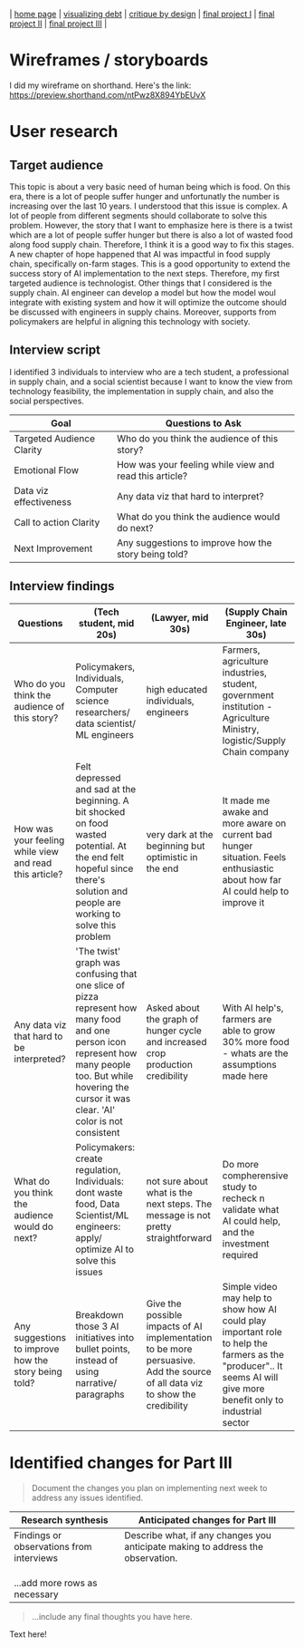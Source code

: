| [home page](https://asuyanto.github.io/tswd-portfolio/) | [visualizing debt](visualizing-government-debt) | [critique by design](critique-by-design) | [final project I](final-project-part-one) | [final project II](final-project-part-two) | [final project III](final-project-part-three) |

# Wireframes / storyboards
I did my wireframe on shorthand. Here's the link: https://preview.shorthand.com/ntPwz8X894YbEUvX

# User research 

## Target audience

This topic is about a very basic need of human being which is food. On this era, there is a lot of people suffer hunger and unfortunatly the number is increasing over the last 10 years. I understood that this issue is complex. A lot of people from different segments should collaborate to solve this problem. However, the story that I want to emphasize here is there is a twist which are a lot of people suffer hunger but there is also a lot of wasted food along food supply chain. Therefore, I think it is a good way to fix this stages.
A new chapter of hope happened that AI was impactful in food supply chain, specifically on-farm stages. This is a good opportunity to extend the success story of AI implementation to the next steps. Therefore, my first targeted audience is technologist. Other things that I considered is the supply chain. AI engineer can develop a model but how the model woul integrate with existing system and how it will optimize the outcome should be discussed with engineers in supply chains. Moreover, supports from policymakers are helpful in aligning this technology with society.

## Interview script

I identified 3 individuals to interview who are a tech student, a professional in supply chain, and a social scientist because I want to know the view from technology feasibility, the implementation in supply chain, and also the social perspectives.

| Goal | Questions to Ask |
|------|------------------|
|   Targeted Audience Clarity  | Who do you think the audience of this story? |
|   Emotional Flow   | How was your feeling while view and read this article? |
|   Data viz effectiveness   | Any data viz that hard to interpret? |
|   Call to action Clarity   | What do you think the audience would do next? |
|   Next Improvement   | Any suggestions to improve how the story being told? |


## Interview findings

| Questions               | (Tech student, mid 20s) | (Lawyer, mid 30s)| (Supply Chain Engineer, late 30s) |
|-------------------------|--------------------|--------------------|------------------|
| Who do you think the audience of this story? | Policymakers, Individuals, Computer science researchers/ data scientist/ ML engineers|high educated individuals, engineers| Farmers, agriculture industries, student, government institution - Agriculture Ministry, logistic/Supply Chain company |
| How was your feeling while view and read this article?| Felt depressed and sad at the beginning. A bit shocked on food wasted potential. At the end felt hopeful since there's solution and people are working to solve this problem|very dark at the beginning but optimistic in the end| It made me awake and more aware on current bad hunger situation. Feels enthusiastic about how far AI could help to improve it|
| Any data viz that hard to be interpreted? |'The twist' graph was confusing that one slice of pizza represent how many food and one person icon represent how many people too. But while hovering the cursor it was clear. 'AI' color is not consistent| Asked about the graph of hunger cycle and increased crop production credibility |With AI help's, farmers are able to grow 30% more food - whats are the assumptions made here|
| What do you think the audience would do next? | Policymakers: create regulation, Individuals: dont waste food, Data Scientist/ML engineers: apply/ optimize AI to solve this issues | not sure about what is the next steps. The message is not pretty straightforward |Do more compherensive study to recheck n validate what AI could help, and the investment required|
| Any suggestions to improve how the story being told? | Breakdown those 3 AI initiatives into bullet points, instead of using narrative/ paragraphs | Give the possible impacts of AI implementation to be more persuasive. Add the source of all data viz to show the credibility |Simple video may help to show how AI could play important role to help the farmers as the "producer".. It seems AI will give more benefit only to industrial sector|

# Identified changes for Part III
> Document the changes you plan on implementing next week to address any issues identified.  


| Research synthesis                       | Anticipated changes for Part III                                                |
|------------------------------------------|---------------------------------------------------------------------------------|
| Findings or observations from interviews | Describe what, if any changes you anticipate making to address the observation. |
|                                          |                                                                                 |
|                                          |                                                                                 |
|                                          |                                                                                 |
| ...add more rows as necessary            |                                                                                 |

> ...include any final thoughts you have here. 

Text here!

